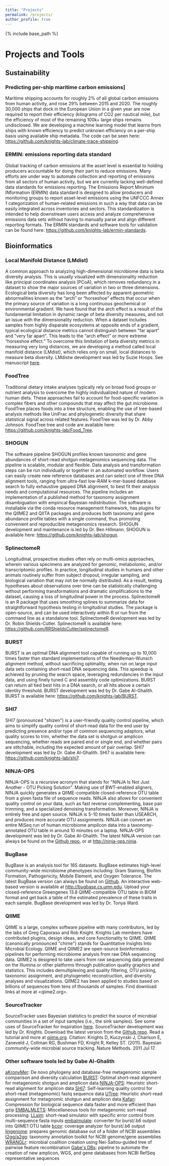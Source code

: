 ```yaml
---
title: "Projects"
permalink: /projects/
author_profile: true
---
```


{% include base_path %}

# Projects and Tools

## Sustainability
### Predicting per-ship maritime carbon emissions]
Maritime shipping accounts for roughly 2% of all global carbon emissions from human activity, and rose 29% between 2015 and 2020. The roughly 30,000 ships that dock in the European Union in a given year are now required to report their efficiency (kilograms of CO2 per nautical mile), but the efficiency of most of the remaining 100k+ large ships remains undisclosed. We are developing a machine learning model that learns from ships with known efficiency to predict unknown efficiency on a per-ship basis using available ship metadata. The code can be seen here: <https://github.com/knights-lab/climate-trace-shipping>.

### ERMIN: emissions reporting data standard
Global tracking of carbon emissions at the asset level is essential to holding producers accountable for doing their part to reduce emissions. Many efforts are under way to automate collection and reporting of emissions from all sectors of human activity, but we are currently lacking well-defined data standards for emissions reporting. The Emissions Report Minimum INformation (ERMIN) data standard is designed to allow producers and monitoring groups to report asset-level emissions using the UNFCCC Annex 1 categorization of human-related emissions in such a way that data can be easily integrated across inventories and sectors. This standardization is intended to help downstream users access and analyze comprehensive emissions data sets without having to manually parse and align different reporting formats. The ERMIN standards and software tools for validation can be found here: <https://github.com/knights-lab/ermin-standards>.

## Bioinformatics
### Local Manifold Distance (LMdist)
A common approach to analyzing high-dimensional microbiome data is beta diversity analysis. This is usually visualized with dimensionality reduction like principal coordinates analysis (PCoA), which removes redundancy in a dataset to show the major sources of variation in two or three dimensions. Ecological beta diversity has long been affected by apparent geometric abnormalities known as the “arch” or “horseshoe” effects that occur when the primary source of variation is a long continuous geochemical or environmental gradient. We have found that the arch effect is a result of the fundamental limitation in dynamic range of beta diversity measures, and not an issue with the dimensionality reduction. When a dataset includes samples from highly disparate ecosystems at opposite ends of a gradient, typical ecological distance metrics cannot distinguish between "far apart" and "very far apart". This leads to the “arch effect” or more extreme “horseshoe effect.” To overcome this limitation of beta diversity metrics in measuring very long distances, we are developing a method called local manifold distance (LMdist), which relies only on small, local distances to measure beta diversity. LMdistw development was led by Suzie Hoops. See manuscript [here](https://academic.oup.com/bioinformatics/article/39/12/btad727/7461183).

### FoodTree
Traditional dietary intake analyses typically rely on broad food groups or nutrient analysis to overcome the highly individualized nature of modern human diets. These approaches fail to account for food-specific variation in complex fibers and other compounds that may affect the gut microbiome. FoodTree places foods into a tree structure, enabling the use of tree-based analysis methods like UniFrac and phylogenetic diversity that share statistical signal across related features. FoodTree was led by Dr. Abby Johnson. FoodTree tree and code are available here: <https://github.com/knights-lab/Food_Tree>.

### SHOGUN
The software pipeline SHOGUN profiles known taxonomic and gene abundances of short-read shotgun metagenomics sequencing data. The pipeline is scalable, modular and flexible. Data analysis and transformation steps can be run individually or together in an automated workflow. Users can easily create new reference databases and can select one of three DNA alignment tools, ranging from ultra-fast low-RAM k-mer-based database search to fully exhaustive gapped DNA alignment, to best fit their analysis needs and computational resources. The pipeline includes an implementation of a published method for taxonomy assignment disambiguation with empirical Bayesian redistribution. The software is installable via the conda resource management framework, has plugins for the QIIME2 and QIITA packages and produces both taxonomy and gene abundance profile tables with a single command, thus promoting convenient and reproducible metagenomics research. SHOGUN development and maintenance is led by Dr. Ben Hillmann. SHOGUN is available here: <https://github.com/knights-lab/shogun>.

### SplinectomeR
Longitudinal, prospective studies often rely on multi-omics approaches, wherein various specimens are analyzed for genomic, metabolomic, and/or transcriptomic profiles. In practice, longitudinal studies in humans and other animals routinely suffer from subject dropout, irregular sampling, and biological variation that may not be normally distributed. As a result, testing hypotheses about observations over time can be statistically challenging without performing transformations and dramatic simplifications to the dataset, causing a loss of longitudinal power in the process. SplinectomeR is an R package that uses smoothing splines to summarize data for straightforward hypothesis testing in longitudinal studies. The package is open-source, and can be used interactively within R or run from the command line as a standalone tool. SplinectomeR development was led by Dr. Robin Shields-Cutler. SplinectomeR is available here: <https://github.com/RRShieldsCutler/splinectomeR>.

### BURST
BURST is an optimal DNA alignment tool capable of running up to 10,000 times faster than standard implementations of the Needleman-Wunsch alignment method, without sacrificing optimality, when run on large input data sets containing short-read DNA sequencing data. This speedup is achieved by pruning the search space, leveraging redundancies in the input data, and using finely tuned C and assembly code optimizations. BURST can return all tied best hits in a DNA search, or all hits above a certain identity threshold. BURST development was led by Dr. Gabe Al-Ghalith. BURST is available here: <https://github.com/knights-lab/BURST>.

### SHI7
SHI7 (pronounced "shizen") is a user-friendly quality control pipeline, which aims to simplify quality control of short-read data for the end user by predicting presence and/or type of common sequencing adaptors, what quality scores to trim, whether the data set is shotgun or amplicon sequencing, whether reads are paired end or single end, and whether pairs are stitchable, including the expected amount of pair overlap. SHI7 development was led by Dr. Gabe Al-Ghalith. SHI7 is available here: <https://github.com/knights-lab/shi7>.

### NINJA-OPS
NINJA-OPS is a recursive acronym that stands for "NINJA Is Not Just Another - OTU Picking Solution". Making use of BWT-enabled aligners, NINJA quickly generates a QIIME-compatible closed-reference OTU table from a given fasta file of sequence reads. NINJA also allows for convenient quality control on your data, such as fast reverse complementing, base pair trimming, and a specialized denoising transformation. Moreover, NINJA is entirely free and open source. NINJA is 5-10 times faster than USEARCH, and produces more accurate OTU assignments. NINJA can convert an entire MiSeq run of human microbiome amplicon data into a taxonomy-annotated OTU table in around 10 minutes on a laptop. NINJA-OPS development was led by Dr. Gabe Al-Ghalith. The latest NINJA version can always be found on the [Github repo](https://github.com/knights-lab/NINJA-OPS), or at <http://ninja-ops.ninja>. 

### BugBase
BugBase is an analysis tool for 16S datasets. BugBase estimates high-level community-wide microbiome phenotypes including: Gram Staining, Biofilm Formation, Pathogenicity, Mobile Element, and Oxygen Tolerance. The latest BugBase version can always be found on [Github](https://github.com/knights-lab/BugBase). An interactive web-based version is available at <http://bugbase.cs.umn.edu>. Upload your closed-reference Greengenes 13.8 QIIME-compatible OTU table in BIOM format and get back a table of the estimated prevalence of these traits in each sample. BugBase development was led by Dr. Tonya Ward.

### QIIME
QIIME is a large, complex software pipeline with many contributors, led by the labs of Greg Caporaso and Rob Knight. Knights Lab members have contributed plugins, design ideas, and core functionality to QIIME. QIIME (canonically pronounced "chime") stands for Quantitative Insights Into Microbial Ecology. QIIME and QIIME2 are open-source bioinformatics pipelines for performing microbiome analysis from raw DNA sequencing data. QIIME2 is designed to take users from raw sequencing data generated on the Illumina or other platforms through publication quality graphics and statistics. This includes demultiplexing and quality filtering, OTU picking, taxonomic assignment, and phylogenetic reconstruction, and diversity analyses and visualizations. QIIME2 has been applied to studies based on billions of sequences from tens of thousands of samples. Find download links at more at <qiime2.org>.

### SourceTracker
SourceTracker uses Bayesian statistics to predict the source of microbial communities in a set of input samples (i.e., the sink samples). See some uses of SourceTracker for inspiration [here](https://scholar.google.com/scholar?cites=4177367334620506079&as_sdt=5,24&sciodt=0,24&hl=en). SourceTracker development was led by Dr. Knights. Download the latest version from the [Github repo](https://github.com/danknights/sourcetracker). Read a tutorial and more at [qiime.org](http://qiime.org/tutorials/source_tracking.html). Citation: Knights D, Kuczynski J, Charlson E, Zaneveld J, Collman RG, Bushman FD, Knight R, Kelley ST. (2011). Bayesian community-wide microbial source tracking. Nature Methods. 2011 Jul 17.

### Other software tools led by Gabe Al-Ghalith
[aKronyMer](https://github.com/knights-lab/aKronyMer): De novo phylogeny and database-free metagenomic sample comparison and diversity calculation
[BURST](https://github.com/knights-lab/BURST): Optimal short-read alignment for metagenomic shotgun and amplicon data
[NINJA-OPS](https://github.com/knights-lab/NINJA-OPS): Heuristic short-read alignment for amplicon data
[SHI7](https://github.com/knights-lab/shi7): Self-learning quality control for short-read (metagenomic) fastq sequence data
[UTree](https://github.com/knights-lab/UTree): Heuristic short-read assignment for metagnomic shotgun and amplicon data
[Kafan](https://github.com/knights-lab/kafan): Compression for biological sequence data faster and more efficient than gzip
[EMBALMLETS](https://github.com/knights-lab/BURST/tree/master/embalmlets/bin): Miscellaneous tools for metagenomic sort-read processing: 
[LLsim](https://github.com/knights-lab/BURST/tree/master/embalmlets/bin): short-read simulator with specific error control from multi-sequence fasta inputs
[embalmulate](https://github.com/knights-lab/BURST/tree/master/embalmlets/bin): converter for burst/.b6 output into QIIME1 OTU table
[bcov](https://github.com/knights-lab/BURST/tree/master/embalmlets/bin): coverage analyzer for burst/.b6 output
[lingenome](https://github.com/knights-lab/BURST/tree/master/embalmlets/bin): prepares genomic database out of a folder of NCBI assemblies
[t2gg/a2gg](https://github.com/knights-lab/BURST/tree/master/embalmlets/bin): taxonomy annotation toolkit for NCBI genome/gene assemblies
[WRANGLr](https://github.com/GabeAl/WRANGLr): microbial coalition creation using Nei-Saitou-guided tree of pairwise feature recombination
[Gabe's DBs](https://github.com/knights-lab/BURST/tree/master/embalmlets): pipeline to automate the creation of new amplicon, WGS, and gene databases from NCBI RefSeq representative sequences
